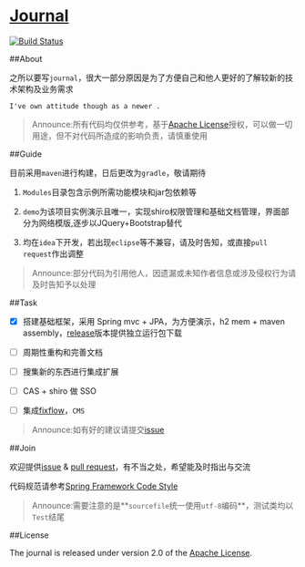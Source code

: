 [Journal][]
==
[![Build Status](https://travis-ci.org/oakhole/journal.svg?branch=master)](https://travis-ci.org/oakhole/journal)

##About

之所以要写`journal`，很大一部分原因是为了方便自己和他人更好的了解较新的技术架构及业务需求

    I've own attitude though as a newer .

>Announce:所有代码均仅供参考，基于[Apache License][]授权，可以做一切用途，但不对代码所造成的影响负责，请慎重使用

##Guide

目前采用`maven`进行构建，日后更改为`gradle`，敬请期待

1. `Modules`目录包含示例所需功能模块和jar包依赖等

2. `demo`为该项目实例演示且唯一，实现shiro权限管理和基础文档管理，界面部分为网络模版,逐步以JQuery+Bootstrap替代

3. 均在`idea`下开发，若出现`eclipse`等不兼容，请及时告知，或直接`pull request`作出调整

>Announce:部分代码为引用他人，因遗漏或未知作者信息或涉及侵权行为请及时告知予以处理

##Task

- [X] 搭建基础框架，采用 Spring mvc + JPA，为方便演示，h2 mem + maven assembly，[release][]版本提供独立运行包下载

- [ ] 周期性重构和完善文档

- [ ] 搜集新的东西进行集成扩展

- [ ] CAS + shiro 做 SSO

- [ ] 集成[fixflow][]，`CMS`

>Announce:如有好的建议请提交[issue][]

##Join

欢迎提供[issue][] & [pull request][]，有不当之处，希望能及时指出与交流

代码规范请参考[Spring Framework Code Style][]

>Announce:需要注意的是**`sourcefile`统一使用`utf-8`编码**，测试类均以`Test`结尾


##License

The journal is released under version 2.0 of the [Apache License][].


[Journal]:http://oakhole.com/journal
[issue]:https://github.com/oakhole/journal/issues
[pull request]:https://github.com/oakhole/journal/pulls
[release]:https://github.com/oakhole/journal/releases
[fixflow]:https://github.com/fixteam/fixflow
[Spring Framework Code Style]:https://github.com/spring-projects/spring-framework/wiki/Spring-Framework-Code-Style
[Apache License]:http://www.apache.org/licenses/LICENSE-2.0
